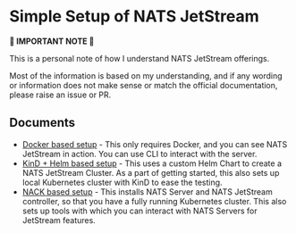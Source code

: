 # Simple Setup of NATS JetStream

**🐳 IMPORTANT NOTE 🐳**

This is a personal note of how I understand NATS JetStream offerings.

Most of the information is based on my understanding, and if any wording or information does not make sense or match the official documentation, please raise an issue or PR.

## Documents

- [Docker based setup](https://github.com/rytswd/simple-nats-js/tree/main/docs/docker-based/README.md) - This only requires Docker, and you can see NATS JetStream in action. You can use CLI to interact with the server.
- [KinD + Helm based setup](https://github.com/rytswd/simple-nats-js/tree/main/docs/kind-and-helm-based/README.md) - This uses a custom Helm Chart to create a NATS JetStream Cluster. As a part of getting started, this also sets up local Kubernetes cluster with KinD to ease the testing.
- [NACK based setup](https://github.com/rytswd/simple-nats-js/tree/main/docs/nack-based/README.md) - This installs NATS Server and NATS JetStream controller, so that you have a fully running Kubernetes cluster. This also sets up tools with which you can interact with NATS Servers for JetStream features.
